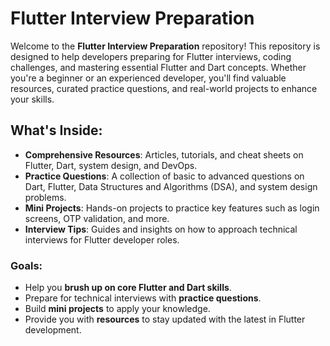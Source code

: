 # Flutter Interview Preparation

Welcome to the **Flutter Interview Preparation** repository! This repository is designed to help developers preparing for Flutter interviews, coding challenges, and mastering essential Flutter and Dart concepts. Whether you're a beginner or an experienced developer, you'll find valuable resources, curated practice questions, and real-world projects to enhance your skills.

## What's Inside:
- **Comprehensive Resources**: Articles, tutorials, and cheat sheets on Flutter, Dart, system design, and DevOps.
- **Practice Questions**: A collection of basic to advanced questions on Dart, Flutter, Data Structures and Algorithms (DSA), and system design problems.
- **Mini Projects**: Hands-on projects to practice key features such as login screens, OTP validation, and more.
- **Interview Tips**: Guides and insights on how to approach technical interviews for Flutter developer roles.

### Goals:
- Help you **brush up on core Flutter and Dart skills**.
- Prepare for technical interviews with **practice questions**.
- Build **mini projects** to apply your knowledge.
- Provide you with **resources** to stay updated with the latest in Flutter development.
